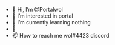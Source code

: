- 👋 Hi, I’m @Portalwol
- 👀 I’m interested in portal
- 🌱 I’m currently learning nothing
- 💞
- 📫 How to reach me wol#4423 discord

<!---
Portalwol/Portalwol is a ✨ special ✨ repository because its `README.md` (this file) appears on your GitHub profile.
You can click the Preview link to take a look at your changes.
--->
